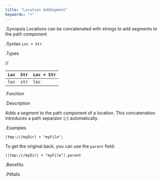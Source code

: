 ```yaml
---
title: "Location AddSegment"
keywords: "+"
---
```


.Synopsis
Locations can be concatenated with strings to add segments to the path component

.Syntax
`Loc + Str`

.Types

//

| `Loc` | `Str` | `Loc + Str`  |
| --- | --- | --- |
| `loc`     | `str`     | `loc`                |


.Function

.Description

Adds a segment to the path component of a location.
This concatenation introduces a path separator (`/`) automatically.

.Examples
```rascal-shell
|tmp:///myDir| + "myFile";
```
To get the original back, you can use the `parent` field:
```rascal-shell
(|tmp:///myDir| + "myFile").parent
```
.Benefits

.Pitfalls

